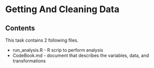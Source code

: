 Getting And Cleaning Data
===

## Contents 
This task contains 2 following files.
* run_analysis.R - R scrip to perform analysis
* CodeBook.md - document that describes the variables, data, and transformations

